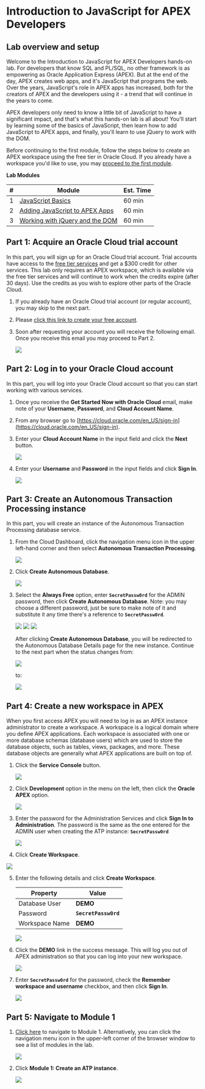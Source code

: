 # Introduction to JavaScript for APEX Developers

## Lab overview and setup

Welcome to the Introduction to JavaScript for APEX Developers hands-on lab. For developers that know SQL and PL/SQL, no other framework is as empowering as Oracle Application Express (APEX). But at the end of the day, APEX creates web apps, and it's JavaScript that programs the web. Over the years, JavaScript's role in APEX apps has increased, both for the creators of APEX and the developers using it - a trend that will continue in the years to come.

APEX developers only need to know a little bit of JavaScript to have a significant impact, and that's what this hands-on lab is all about! You'll start by learning some of the basics of JavaScript, then learn how to add JavaScript to APEX apps, and finally, you'll learn to use jQuery to work with the DOM.

Before continuing to the first module, follow the steps below to create an APEX workspace using the free tier in Oracle Cloud. If you already have a workspace you'd like to use, you may [proceed to the first module](?module=javascript-basics).

**Lab Modules**

| # | Module | Est. Time |
| --- | --- | --- |
| 1 | [JavaScript Basics](?module=javascript-basics) | 60 min |
| 2 | [Adding JavaScript to APEX Apps](?module=adding-javascript-to-apex-apps) | 60 min |
| 3 | [Working with jQuery and the DOM](?module=working-with-the-dom-and-jquery) | 60 min |

## **Part 1**: Acquire an Oracle Cloud trial account

In this part, you will sign up for an Oracle Cloud trial account. Trial accounts have access to the [free tier services](https://www.oracle.com/cloud/free/) and get a $300 credit for other services. This lab only requires an APEX workspace, which is available via the free tier services and will continue to work when the credits expire (after 30 days). Use the credits as you wish to explore other parts of the Oracle Cloud.

1.  If you already have an Oracle Cloud trial account (or regular account), you may skip to the next part.

2.  Please <a href="https://myservices.us.oraclecloud.com/mycloud/signup?language=en&sourceType=:ow:lp:mt::RC_NAMK190904P00063:SodaNodeJson&intcmp=:ow:lp:mt::RC_NAMK190904P00063:SodaNodeJson" target="_trial_">click this link to create your free account</a>. 

3.  Soon after requesting your account you will receive the following email. Once you receive this email you may proceed to Part 2.

    ![](images/get-started-email.png)

## **Part 2:** Log in to your Oracle Cloud account

In this part, you will log into your Oracle Cloud account so that you can start working with various services.

1.  Once you receive the **Get Started Now with Oracle Cloud** email, make note of your **Username**, **Password**, and **Cloud Account Name**.

2.  From any browser go to [https://cloud.oracle.com/en_US/sign-in](https://cloud.oracle.com/en_US/sign-in).

3.  Enter your **Cloud Account Name** in the input field and click the **Next** button.

    ![](images/enter-oracle-cloud-account-name.png)

4.  Enter your **Username** and **Password** in the input fields and click **Sign In**.

    ![](images/enter-user-name-and-password.png)

## **Part 3:** Create an Autonomous Transaction Processing instance

In this part, you will create an instance of the Autonomous Transaction Processing database service.

1.  From the Cloud Dashboard, click the navigation menu icon in the upper left-hand corner and then select **Autonomous Transaction Processing**.

    ![](images/select-atp-in-nav-menu.png)

2.  Click **Create Autonomous Database**.

    ![](images/click-create-autonomous-database.png)

3.  Select the **Always Free** option, enter **`SecretPassw0rd`** for the ADMIN password, then click **Create Autonomous Database**. Note: you may choose a different password, just be sure to make note of it and substitute it any time there's a reference to **`SecretPassw0rd`**.

    ![](images/atp-settings-1.png)
    ![](images/atp-settings-2.png)
    ![](images/atp-settings-3.png)

    After clicking **Create Autonomous Database**, you will be redirected to the Autonomous Database Details page for the new instance. Continue to the next part when the status changes from:

    ![](images/status-provisioning.png) 

    to:

    ![](images/status-available.png)

## **Part 4:** Create a new workspace in APEX

When you first access APEX you will need to log in as an APEX instance administrator to create a workspace. A workspace is a logical domain where you define APEX applications. Each workspace is associated with one or more database schemas (database users) which are used to store the database objects, such as tables, views, packages, and more. These database objects are generally what APEX applications are built on top of.

1.  Click the **Service Console** button.

    ![](images/click-atp-service-console.png)

2.  Click **Development** option in the menu on the left, then click the **Oracle APEX** option.

    ![](images/click-oracle-apex.png)

3.  Enter the password for the Administration Services and click **Sign In to Administration**. The password is the same as the one entered for the ADMIN user when creating the ATP instance: **`SecretPassw0rd`**

    ![](images/log-in-as-admin.png)

4.  Click **Create Workspace**.
  
   ![](images/welcome-create-workspace.png)

5.  Enter the following details and click **Create Workspace**.

    | Property | Value |
    | --- | --- |
    | Database User | **DEMO** |
    | Password | **`SecretPassw0rd`** |
    | Workspace Name | **DEMO** |
  
    ![](images/create-workspace.png)

6.  Click the **DEMO** link in the success message. This will log you out of APEX administration so that you can log into your new workspace. 
	
    ![](images/log-out-from-admin.png)

7.  Enter **`SecretPassw0rd`** for the password, check the **Remember workspace and username** checkbox, and then click **Sign In**.

    ![](images/log-in-to-workspace.png)

## **Part 5**: Navigate to Module 1

1.  [Click here](?module=javascript-basics) to navigate to Module 1. Alternatively, you can click the navigation menu icon in the upper-left corner of the browser window to see a list of modules in the lab.

    ![](images/lab-intro.png)

2. Click **Module 1: Create an ATP instance**.
  
    ![](images/lab-contents.png)